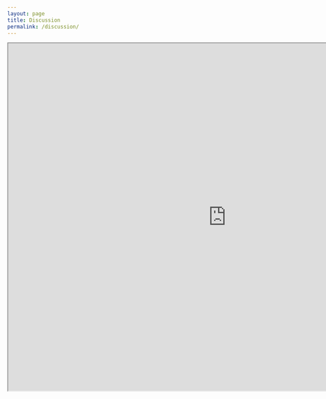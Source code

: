 ```yaml
---
layout: page
title: Discussion
permalink: /discussion/
---
```



<iframe width="1000" height="800" src="http://apps.bravenet.com/go.js?service=forum;id=1;usernum=3005346827" scrolling="auto"></iframe>

<!-- Bravenet Embedded Service Code -->
<script src="http://apps.bravenet.com/go.js?service=forum;id=1;usernum=3005346827" type="text/javascript" charset="utf-8"></script>

